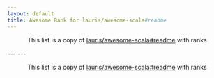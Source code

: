 ```yaml
---
layout: default
title: Awesome Rank for lauris/awesome-scala#readme
---
```


<p align="center">
	This list is a copy of <a href="https://github.com/lauris/awesome-scala#readme">lauris/awesome-scala#readme</a> with ranks
</p>
---
---
<p align="center">
	This list is a copy of <a href="https://github.com/lauris/awesome-scala#readme">lauris/awesome-scala#readme</a> with ranks
</p>
